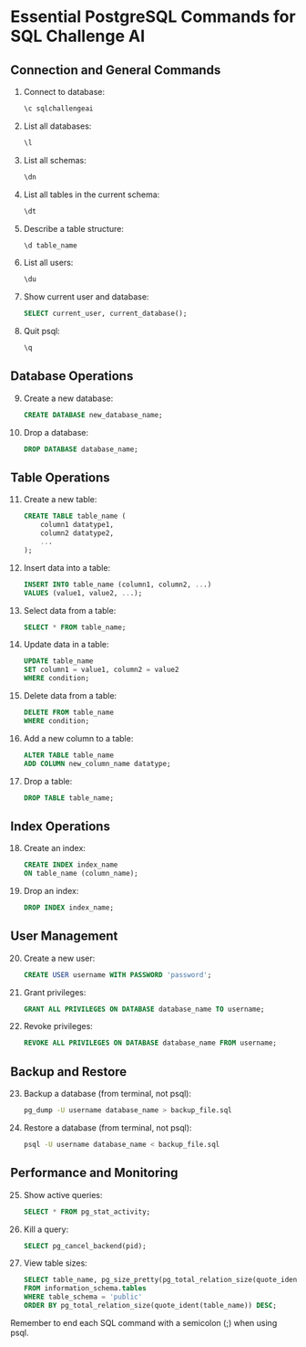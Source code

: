 # Essential PostgreSQL Commands for SQL Challenge AI

## Connection and General Commands

1. Connect to database:
   ```sql
   \c sqlchallengeai
   ```

2. List all databases:
   ```sql
   \l
   ```

3. List all schemas:
   ```sql
   \dn
   ```

4. List all tables in the current schema:
   ```sql
   \dt
   ```

5. Describe a table structure:
   ```sql
   \d table_name
   ```

6. List all users:
   ```sql
   \du
   ```

7. Show current user and database:
   ```sql
   SELECT current_user, current_database();
   ```

8. Quit psql:
   ```sql
   \q
   ```

## Database Operations

9. Create a new database:
   ```sql
   CREATE DATABASE new_database_name;
   ```

10. Drop a database:
    ```sql
    DROP DATABASE database_name;
    ```

## Table Operations

11. Create a new table:
    ```sql
    CREATE TABLE table_name (
        column1 datatype1,
        column2 datatype2,
        ...
    );
    ```

12. Insert data into a table:
    ```sql
    INSERT INTO table_name (column1, column2, ...)
    VALUES (value1, value2, ...);
    ```

13. Select data from a table:
    ```sql
    SELECT * FROM table_name;
    ```

14. Update data in a table:
    ```sql
    UPDATE table_name
    SET column1 = value1, column2 = value2
    WHERE condition;
    ```

15. Delete data from a table:
    ```sql
    DELETE FROM table_name
    WHERE condition;
    ```

16. Add a new column to a table:
    ```sql
    ALTER TABLE table_name
    ADD COLUMN new_column_name datatype;
    ```

17. Drop a table:
    ```sql
    DROP TABLE table_name;
    ```

## Index Operations

18. Create an index:
    ```sql
    CREATE INDEX index_name
    ON table_name (column_name);
    ```

19. Drop an index:
    ```sql
    DROP INDEX index_name;
    ```

## User Management

20. Create a new user:
    ```sql
    CREATE USER username WITH PASSWORD 'password';
    ```

21. Grant privileges:
    ```sql
    GRANT ALL PRIVILEGES ON DATABASE database_name TO username;
    ```

22. Revoke privileges:
    ```sql
    REVOKE ALL PRIVILEGES ON DATABASE database_name FROM username;
    ```

## Backup and Restore

23. Backup a database (from terminal, not psql):
    ```bash
    pg_dump -U username database_name > backup_file.sql
    ```

24. Restore a database (from terminal, not psql):
    ```bash
    psql -U username database_name < backup_file.sql
    ```

## Performance and Monitoring

25. Show active queries:
    ```sql
    SELECT * FROM pg_stat_activity;
    ```

26. Kill a query:
    ```sql
    SELECT pg_cancel_backend(pid);
    ```

27. View table sizes:
    ```sql
    SELECT table_name, pg_size_pretty(pg_total_relation_size(quote_ident(table_name)))
    FROM information_schema.tables
    WHERE table_schema = 'public'
    ORDER BY pg_total_relation_size(quote_ident(table_name)) DESC;
    ```

Remember to end each SQL command with a semicolon (;) when using psql.